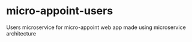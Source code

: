 # micro-appoint-users
Users microservice for micro-appoint web app made using microservice architecture
